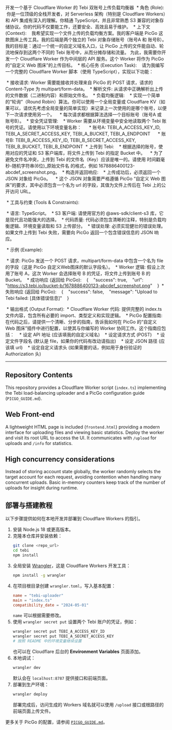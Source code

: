 开发一个基于 Cloudflare Worker 的 Tebi 双账号上传负载均衡器
 * 角色 (Role):
   你是一位顶级的全栈开发者，对 Serverless 架构（特别是 Cloudflare Workers）和 API 集成有深入的理解。你精通 TypeScript，并且非常熟悉 S3 兼容的对象存储协议。你的代码不仅要能工作，还要安全、高效且易于维护。
 * 上下文 (Context):
   我希望实现一个文件上传的负载均衡方案。我的客户端是 PicGo 这款图床上传工具。我的后端是两个独立的 Tebi 对象存储账号（账号A 和 账号B）。
我的目标是：通过一个统一的自定义域名入口，让 PicGo 上传的文件能自动、轮流地保存到这两个不同的 Tebi 账号中，从而分摊存储和流量。
为此，我需要你开发一个 Cloudflare Worker 作为中间层的 API 服务。这个 Worker 将作为 PicGo 的“自定义 Web 图床”的上传目标。
 * 核心任务 (Execution Task):
   请为我编写一个完整的 Cloudflare Worker 脚本（使用 TypeScript），实现以下功能：
<!-- end list -->
 * 接收请求: Worker 需要能接收并处理来自 PicGo 的 POST 请求，请求的 Content-Type 为 multipart/form-data。
 * 解析文件: 从请求中正确解析出上传的文件数据（二进制内容）和原始文件名。
 * 负载均衡逻辑:
   * 实现一个简单的“轮询”（Round Robin）算法。你可以使用一个全局变量或 Cloudflare KV（如果可以，请优先考虑全局变量的简单实现）来记录上一次使用的是哪个账号，以便下一次请求使用另一个。
   * 每次请求都根据算法选择一个目标账号（账号A 或 账号B）。
 * 安全凭证管理:
   * Worker 需要从环境变量中安全地读取两个 Tebi 账号的凭证。请使用以下环境变量名称：
     * 账号A: TEBI_A_ACCESS_KEY_ID, TEBI_A_SECRET_ACCESS_KEY, TEBI_A_BUCKET, TEBI_A_ENDPOINT
     * 账号B: TEBI_B_ACCESS_KEY_ID, TEBI_B_SECRET_ACCESS_KEY, TEBI_B_BUCKET, TEBI_B_ENDPOINT
 * 上传到 Tebi:
   * 根据选择的账号，使用对应的凭证和 S3 客户端库，将文件上传到 Tebi 的指定 Bucket 中。
   * 为了避免文件名冲突，上传到 Tebi 的文件名（Key）应该是唯一的。请使用 时间戳毫秒-随机字符串(6位)_原始文件名 的格式，例如 1678886400123-abcdef_screenshot.png。
 * 构造并返回响应:
   * 上传成功后，必须返回一个 JSON 对象给 PicGo。
   * 这个 JSON 对象需要严格遵循 PicGo “自定义 Web 图床”的要求，其中必须包含一个名为 url 的字段，其值为文件上传后在 Tebi 上的公开访问 URL。
<!-- end list -->
 * 工具与约束 (Tools & Constraints):
<!-- end list -->
 * 语言: TypeScript。
 * S3 客户端: 请使用官方的 @aws-sdk/client-s3 库，它是现代且功能强大的选择。
 * 代码质量: 代码必须包含清晰的注释，特别是负载均衡逻辑、环境变量读取和 S3 上传部分。
 * 错误处理: 必须实现健壮的错误处理。如果文件上传到 Tebi 失败，需要向 PicGo 返回一个包含错误信息的 JSON 响应。
<!-- end list -->
 * 示例 (Example):
<!-- end list -->
 * 请求: PicGo 发送一个 POST 请求，multipart/form-data 中包含一个名为 file 的字段（这是 PicGo 自定义Web图床的默认字段名）。
 * Worker 逻辑: 假设上次用了账号 A，这次 Worker 会选择账号 B 的凭证，将文件上传到账号 B 的 Bucket。
 * 成功响应 (返回给 PicGo):
   {
   "success": true,
   "url": "https://s3.tebi.io/bucket-b/1678886400123-abcdef_screenshot.png"
   }
 * 失败响应 (返回给 PicGo):
   {
   "success": false,
   "message": "Upload to Tebi failed: [具体错误信息]"
   }
<!-- end list -->
 * 输出格式 (Output Format):
 * Cloudflare Worker 代码: 提供完整的 index.ts 文件内容，包含所有必要的 import、类型定义和实现逻辑。
 * PicGo 配置指南: 在代码之后，请提供一个清晰、分步的指南，告诉我如何在 PicGo 的“自定义 Web 图床”插件中进行配置，以使其与你编写的 Worker 协同工作。这个指南应包括：
   * 设定 API 地址 (应该填我的自定义域名)
   * 设定请求方式 (POST)
   * 设定文件字段名 (默认是 file，如果你的代码有改动请指出)
   * 设定 JSON 路径 (应该填 url)
   * 设定自定义请求头 (如果需要的话，例如用于身份验证的 Authorization 头)

---

## Repository Contents

This repository provides a Cloudflare Worker script (`index.ts`) implementing the Tebi load-balancing uploader and a PicGo configuration guide (`PICGO_GUIDE.md`).

## Web Front-end

A lightweight HTML page is included (`frontend.html`) providing a modern interface for uploading files and viewing basic statistics. Deploy the worker and visit its root URL to access the UI. It communicates with `/upload` for uploads and `/info` for statistics.

## High concurrency considerations

Instead of storing account state globally, the worker randomly selects the target account for each request, avoiding contention when handling many concurrent uploads. Basic in-memory counters keep track of the number of uploads for insight during runtime.

## 部署与搭建教程

以下步骤提供如何在本地开发并部署到 Cloudflare Workers 的指引。

1. 安装 Node.js 18 或更高版本。
2. 克隆本仓库并安装依赖：
   ```bash
   git clone <repo_url>
   cd tebi
   npm install
   ```
3. 全局安装 [Wrangler](https://developers.cloudflare.com/workers/wrangler/)，这是 Cloudflare Workers 开发工具：
   ```bash
   npm install -g wrangler
   ```
4. 在项目根目录创建 `wrangler.toml`，写入基本配置：
   ```toml
   name = "tebi-uploader"
   main = "index.ts"
   compatibility_date = "2024-05-01"
   ```
   `name` 可以根据需要修改。
5. 使用 `wrangler secret put` 设置两个 Tebi 账户的凭证，例如：
   ```bash
   wrangler secret put TEBI_A_ACCESS_KEY_ID
   wrangler secret put TEBI_A_SECRET_ACCESS_KEY
   # 按照 README 中的环境变量继续设置
   ```
   也可以在 Cloudflare 后台的 **Environment Variables** 页面添加。
6. 本地调试：
   ```bash
   wrangler dev
   ```
   默认会在 `localhost:8787` 提供接口和前端页面。
7. 部署到生产环境：
   ```bash
   wrangler deploy
   ```
   部署完成后，访问生成的 Workers 域名就可以使用 `/upload` 接口或根路径的前端页面上传文件。

更多关于 PicGo 的配置，请参阅 [`PICGO_GUIDE.md`](PICGO_GUIDE.md)。
